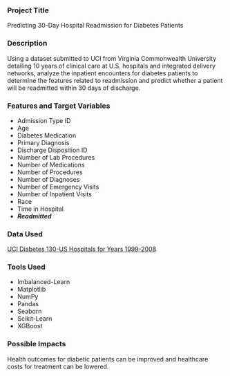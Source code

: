 ### Project Title
Predicting 30-Day Hospital Readmission for Diabetes Patients

### Description
Using a dataset submitted to UCI from Virginia Commonwealth University detailing 10 years of clinical care at U.S. hospitals and integrated delivery networks, analyze the inpatient encounters for diabetes patients to determine the features related to readmission and predict whether a patient will be readmitted within 30 days of discharge.

### Features and Target Variables
* Admission Type ID
* Age
* Diabetes Medication
* Primary Diagnosis
* Discharge Disposition ID
* Number of Lab Procedures
* Number of Medications
* Number of Procedures
* Number of Diagnoses
* Number of Emergency Visits
* Number of Inpatient Visits
* Race
* Time in Hospital
* ***Readmitted***

### Data Used
[UCI Diabetes 130-US Hospitals for Years 1999-2008](https://archive.ics.uci.edu/ml/datasets/Diabetes+130-US+hospitals+for+years+1999-2008)

### Tools Used
* Imbalanced-Learn
* Matplotlib
* NumPy
* Pandas
* Seaborn
* Scikit-Learn
* XGBoost

### Possible Impacts
Health outcomes for diabetic patients can be improved and healthcare costs for treatment can be lowered.
